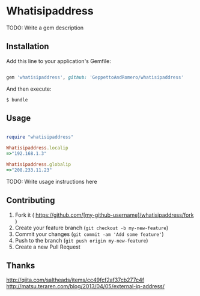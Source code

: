 # Whatisipaddress

TODO: Write a gem description

## Installation

Add this line to your application's Gemfile:

```ruby

gem 'whatisipaddress', github: 'GeppettoAndRomero/whatisipaddress'

```

And then execute:

    $ bundle

## Usage

```ruby

require "whatisipaddress"

Whatisipaddress.localip
=>"192.168.1.3"

Whatisipaddress.globalip
=>"208.233.11.23"

```

TODO: Write usage instructions here

## Contributing

1. Fork it ( https://github.com/[my-github-username]/whatisipaddress/fork )
2. Create your feature branch (`git checkout -b my-new-feature`)
3. Commit your changes (`git commit -am 'Add some feature'`)
4. Push to the branch (`git push origin my-new-feature`)
5. Create a new Pull Request

## Thanks

http://qiita.com/saltheads/items/cc49fcf2af37cb277c4f
http://matsu.teraren.com/blog/2013/04/05/external-ip-address/

